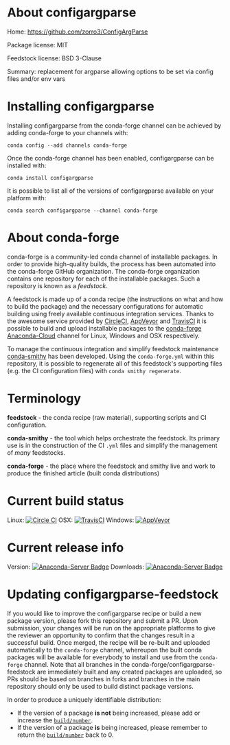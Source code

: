 About configargparse
====================

Home: https://github.com/zorro3/ConfigArgParse

Package license: MIT

Feedstock license: BSD 3-Clause

Summary: replacement for argparse allowing options to be set via config files and/or env vars



Installing configargparse
=========================

Installing configargparse from the conda-forge channel can be achieved by adding conda-forge to your channels with:

```
conda config --add channels conda-forge
```

Once the conda-forge channel has been enabled, configargparse can be installed with:

```
conda install configargparse
```

It is possible to list all of the versions of configargparse available on your platform with:

```
conda search configargparse --channel conda-forge
```


About conda-forge
=================

conda-forge is a community-led conda channel of installable packages.
In order to provide high-quality builds, the process has been automated into the
conda-forge GitHub organization. The conda-forge organization contains one repository
for each of the installable packages. Such a repository is known as a *feedstock*.

A feedstock is made up of a conda recipe (the instructions on what and how to build
the package) and the necessary configurations for automatic building using freely
available continuous integration services. Thanks to the awesome service provided by
[CircleCI](https://circleci.com/), [AppVeyor](http://www.appveyor.com/)
and [TravisCI](https://travis-ci.org/) it is possible to build and upload installable
packages to the [conda-forge](https://anaconda.org/conda-forge)
[Anaconda-Cloud](http://docs.anaconda.org/) channel for Linux, Windows and OSX respectively.

To manage the continuous integration and simplify feedstock maintenance
[conda-smithy](http://github.com/conda-forge/conda-smithy) has been developed.
Using the ``conda-forge.yml`` within this repository, it is possible to regenerate all of
this feedstock's supporting files (e.g. the CI configuration files) with ``conda smithy regenerate``.


Terminology
===========

**feedstock** - the conda recipe (raw material), supporting scripts and CI configuration.

**conda-smithy** - the tool which helps orchestrate the feedstock.
                   Its primary use is in the construction of the CI ``.yml`` files
                   and simplify the management of *many* feedstocks.

**conda-forge** - the place where the feedstock and smithy live and work to
                  produce the finished article (built conda distributions)

Current build status
====================

Linux: [![Circle CI](https://circleci.com/gh/conda-forge/configargparse-feedstock.svg?style=shield)](https://circleci.com/gh/conda-forge/configargparse-feedstock)
OSX: [![TravisCI](https://travis-ci.org/conda-forge/configargparse-feedstock.svg?branch=master)](https://travis-ci.org/conda-forge/configargparse-feedstock)
Windows: [![AppVeyor](https://ci.appveyor.com/api/projects/status/github/conda-forge/configargparse-feedstock?svg=True)](https://ci.appveyor.com/project/conda-forge/configargparse-feedstock/branch/master)

Current release info
====================
Version: [![Anaconda-Server Badge](https://anaconda.org/conda-forge/configargparse/badges/version.svg)](https://anaconda.org/conda-forge/configargparse)
Downloads: [![Anaconda-Server Badge](https://anaconda.org/conda-forge/configargparse/badges/downloads.svg)](https://anaconda.org/conda-forge/configargparse)


Updating configargparse-feedstock
=================================

If you would like to improve the configargparse recipe or build a new
package version, please fork this repository and submit a PR. Upon submission,
your changes will be run on the appropriate platforms to give the reviewer an
opportunity to confirm that the changes result in a successful build. Once
merged, the recipe will be re-built and uploaded automatically to the
`conda-forge` channel, whereupon the built conda packages will be available for
everybody to install and use from the `conda-forge` channel.
Note that all branches in the conda-forge/configargparse-feedstock are
immediately built and any created packages are uploaded, so PRs should be based
on branches in forks and branches in the main repository should only be used to
build distinct package versions.

In order to produce a uniquely identifiable distribution:
 * If the version of a package **is not** being increased, please add or increase
   the [``build/number``](http://conda.pydata.org/docs/building/meta-yaml.html#build-number-and-string).
 * If the version of a package **is** being increased, please remember to return
   the [``build/number``](http://conda.pydata.org/docs/building/meta-yaml.html#build-number-and-string)
   back to 0.
